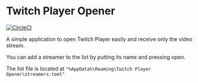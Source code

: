 # Twitch Player Opener
[![CircleCI](https://circleci.com/gh/Dyskal/TwitchPlayerOpener.svg?style=shield)](https://circleci.com/gh/Dyskal/TwitchPlayerOpener)

A simple application to open Twitch Player easily and receive only the video stream.

You can add a streamer to the list by putting its name and pressing open.

The list file is located at ```"%AppData%\Roaming\Twitch Player Opener\streamers.toml"```
